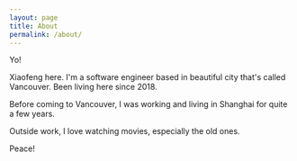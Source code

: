 ```yaml
---
layout: page
title: About
permalink: /about/
---
```


Yo! 

Xiaofeng here. I'm a software engineer based in beautiful city that's called Vancouver. Been living here since 2018. 

Before coming to Vancouver, I was working and living in Shanghai for quite a few years. 

Outside work, I love watching movies, especially the old ones.  

Peace! 


